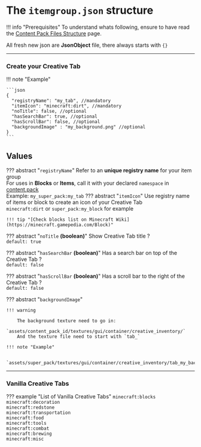 # The `itemgroup.json` structure

!!! info "Prerequisites"
    To understand whats following, ensure to have read the [Content Pack Files Structure](../content_pack.md) page.

All fresh new json are **JsonObject** file, there always starts with `{}`
___

### Create your Creative Tab

!!! note "Example"
    
    ```json
    {
      "registryName": "my_tab", //mandatory
      "itemIcon": "minecraft:dirt", //mandatory
      "noTitle": false, //optional
      "hasSearchBar": true, //optional
      "hasScrollBar": false, //optional
      "backgroundImage" : "my_background.png" //optional
    }
    ```
    
## Values

??? abstract "`registryName`"
    Refer to an **unique registry name** for your item group<br>
    For uses in **Blocks** or **Items**, call it with your declared `namespace` in [content.pack](../content_pack.md#contentpack)<br>
    Example: `my_super_pack:my_tab`
??? abstract "`itemIcon`"
    Use registry name of items or block to create an icon of your Creative Tab  
    `minecraft:dirt` or `super_pack:my_block` for example  
    
    !!! tip "[Check blocks list on Minecraft Wiki](https://minecraft.gamepedia.com/Block)"
    
??? abstract "`noTitle` **(boolean)**"
    Show Creative Tab title ?  
    `default: true`
    
??? abstract "`hasSearchBar` **(boolean)**"
    Has a search bar on top of the Creative Tab ?  
    `default: false`
    
??? abstract "`hasScrollBar` **(boolean)**"
    Has a scroll bar to the right of the Creative Tab ?  
    `default: false`

??? abstract "`backgroundImage`"
    
    !!! warning   
    
        The background texture need to go in:  
        `assets/content_pack_id/textures/gui/container/creative_inventory/`  
        And the texture file need to start with `tab_`
        
    !!! note "Example"
           
        `assets/super_pack/textures/gui/container/creative_inventory/tab_my_background.png`
        

___

### Vanilla Creative Tabs

??? example "List of Vanilla Creative Tabs"
    `minecraft:blocks`  
    `minecraft:decoration`  
    `minecraft:redstone`  
    `minecraft:transportation`  
    `minecraft:food`  
    `minecraft:tools`  
    `minecraft:combat`  
    `minecraft:brewing`  
    `minecraft:misc`  